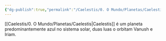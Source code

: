 ```yaml
---
{"dg-publish":true,"permalink":"/Caelestis/0. O Mundo/Planetas/Caelestis/","updated":"2025-06-22T08:12:28.183-03:00"}
---
```


[[Caelestis/0. O Mundo/Planetas/Caelestis\|Caelestis]] é um planeta predominantemente azul no sistema solar, duas luas o orbitam Vanush e Iriam.